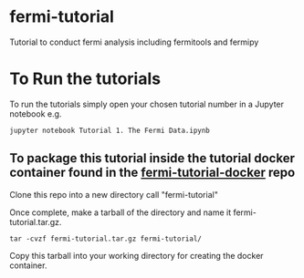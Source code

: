 # fermi-tutorial
Tutorial to conduct fermi analysis including fermitools and fermipy

# To Run the tutorials

To run the tutorials simply open your chosen tutorial number in a Jupyter notebook e.g.

```jupyter notebook Tutorial 1. The Fermi Data.ipynb```

## To package this tutorial inside the tutorial docker container found in the [fermi-tutorial-docker](https://github.com/durhamgamma/fermi-tutorial-docker) repo
Clone this repo into a new directory call "fermi-tutorial"

Once complete, make a tarball of the directory and name it fermi-tutorial.tar.gz.

```tar -cvzf fermi-tutorial.tar.gz fermi-tutorial/```

Copy this tarball into your working directory for creating the docker container.
